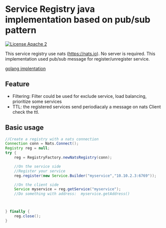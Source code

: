 # Service Registry java implementation based on pub/sub pattern

[![License Apache 2](https://img.shields.io/badge/License-Apache2-blue.svg)](https://www.apache.org/licenses/LICENSE-2.0)

This service registry use nats (https://nats.io). No server is required. This implementation used pub/sub message for register/unregister service.

[golang implentation](https://github.com/eddieraa/registry)

## Feature

* Filtering: Filter could be used for exclude service, load balancing, prioritize some services 
* TTL: the registered services send periodiacaly a message on nats
Client check the ttl.


## Basic usage

```java
//Create a registry with a nats connection
Connection conn = Nats.Connect();
Registry reg = null;
try {
    reg = RegistryFactory.newNatsRegistry(conn);

    //On the service side
    //Register your service
    reg.register(new Service.Builder("myservice","10.10.2.3:6769"));

    //On the client side
    Service myservice = reg.getService("myservice");
    //Do something with address:  myservice.getAddress()



} finally {
    reg.close();
}



```